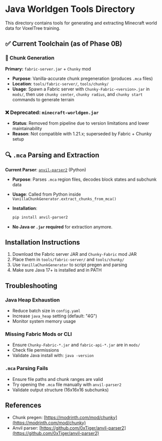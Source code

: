 # Java Worldgen Tools Directory

This directory contains tools for generating and extracting Minecraft world data for VoxelTree training.

## ✅ Current Toolchain (as of Phase 0B)

### 🧱 Chunk Generation

**Primary:** `fabric-server.jar` + `Chunky` mod

* **Purpose**: Vanilla-accurate chunk pregeneration (produces `.mca` files)
* **Location**: `tools/fabric-server/`, `tools/chunky/`
* **Usage**: Spawn a Fabric server with `Chunky-Fabric-<version>.jar` in `mods/`, then use `chunky center`, `chunky radius`, and `chunky start` commands to generate terrain

### ❌ Deprecated: `minecraft-worldgen.jar`

* **Status**: Removed from pipeline due to version limitations and lower maintainability
* **Reason**: Not compatible with 1.21.x; superseded by Fabric + Chunky setup

## 🔍 `.mca` Parsing and Extraction

**Current Parser**: [`anvil-parser2`](https://github.com/0xTiger/anvil-parser2) (Python)

* **Purpose**: Parses `.mca` region files, decodes block states and subchunk data
* **Usage**: Called from Python inside `VanillaChunkGenerator.extract_chunks_from_mca()`
* **Installation**:

  ```bash
  pip install anvil-parser2
  ```
* **No Java or `.jar` required** for extraction anymore.

## Installation Instructions

1. Download the Fabric server JAR and `Chunky-Fabric` mod JAR
2. Place them in `tools/fabric-server/` and `tools/chunky/`
3. Use `VanillaChunkGenerator` to script pregen and parsing
4. Make sure Java 17+ is installed and in PATH

## Troubleshooting

### Java Heap Exhaustion

* Reduce batch size in `config.yaml`
* Increase `java_heap` setting (default: "4G")
* Monitor system memory usage

### Missing Fabric Mods or CLI

* Ensure `Chunky-Fabric-*.jar` and `fabric-api-*.jar` are in `mods/`
* Check file permissions
* Validate Java install with: `java -version`

### `.mca` Parsing Fails

* Ensure file paths and chunk ranges are valid
* Try opening the `.mca` file manually with `anvil-parser2`
* Validate output structure (16x16x16 subchunks)

## References

* Chunk pregen: [https://modrinth.com/mod/chunky](https://modrinth.com/mod/chunky)
* Anvil parser: [https://github.com/0xTiger/anvil-parser2](https://github.com/0xTiger/anvil-parser2)
